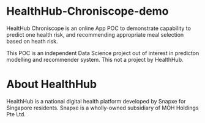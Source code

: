 # HealthHub-Chroniscope-demo
HealtHub Chroniscope is an online App POC to demonstrate capability to predict one health risk, and recommending appropriate meal selection based on heath risk. 

This POC is an independent Data Science project out of interest in predicton modelling and recommender system. This not a project by HealthHub. 

# About HealthHub
HealthHub is a national digital health platform developed by Snapxe for Singapore residents.  Snapxe is a wholly-owned subsidiary of MOH Holdings Pte Ltd.  

